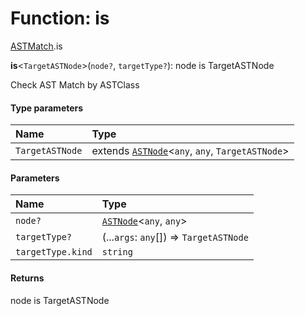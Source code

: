 # Function: is

[ASTMatch](/en/auto-docs/free-layout-editor/modules/ASTMatch.md).is

**is**<`TargetASTNode`>(`node?`, `targetType?`): node is TargetASTNode

Check AST Match by ASTClass

#### Type parameters

| Name | Type |
| :------ | :------ |
| `TargetASTNode` | extends [`ASTNode`](/en/auto-docs/free-layout-editor/classes/ASTNode.md)<`any`, `any`, `TargetASTNode`> |

#### Parameters

| Name | Type |
| :------ | :------ |
| `node?` | [`ASTNode`](/en/auto-docs/free-layout-editor/classes/ASTNode.md)<`any`, `any`> |
| `targetType?` | (...`args`: `any`\[]) => `TargetASTNode` |
| `targetType.kind` | `string` |

#### Returns

node is TargetASTNode

